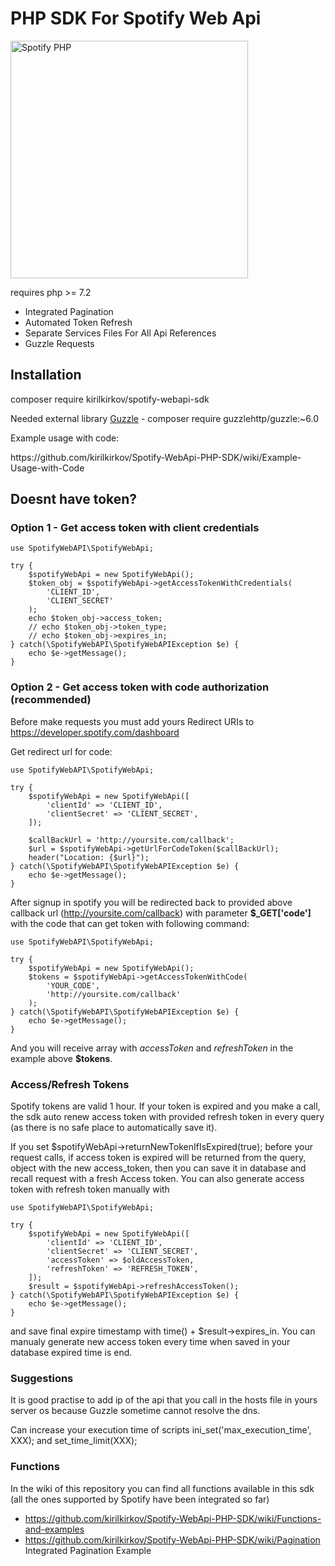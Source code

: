 # PHP SDK For Spotify Web Api

<img src="https://raw.githubusercontent.com/kirilkirkov/Spotify-WebApi-PHP-SDK/master/.github/logo%402x.png" alt="Spotify PHP" width="380px" />

<p>requires php >= 7.2</p>

- Integrated Pagination
- Automated Token Refresh
- Separate Services Files For All Api References
- Guzzle Requests

## Installation
composer require kirilkirkov/spotify-webapi-sdk

Needed external library [Guzzle](https://github.com/guzzle/guzzle) - composer require guzzlehttp/guzzle:~6.0

<p>Example usage with code:</p>
https://github.com/kirilkirkov/Spotify-WebApi-PHP-SDK/wiki/Example-Usage-with-Code

## Doesnt have token?

### Option 1 - Get access token with client credentials

```
use SpotifyWebAPI\SpotifyWebApi;

try {
    $spotifyWebApi = new SpotifyWebApi();
    $token_obj = $spotifyWebApi->getAccessTokenWithCredentials(
        'CLIENT_ID',
        'CLIENT_SECRET'
    );
    echo $token_obj->access_token;
    // echo $token_obj->token_type;
    // echo $token_obj->expires_in;
} catch(\SpotifyWebAPI\SpotifyWebAPIException $e) {
    echo $e->getMessage();
}
```

### Option 2 - Get access token with code authorization (recommended)
Before make requests you must add yours Redirect URIs to https://developer.spotify.com/dashboard

Get redirect url for code:
```
use SpotifyWebAPI\SpotifyWebApi;

try {
    $spotifyWebApi = new SpotifyWebApi([
        'clientId' => 'CLIENT_ID',
        'clientSecret' => 'CLIENT_SECRET',
    ]);

    $callBackUrl = 'http://yoursite.com/callback';
    $url = $spotifyWebApi->getUrlForCodeToken($callBackUrl);
    header("Location: {$url}");
} catch(\SpotifyWebAPI\SpotifyWebAPIException $e) {
    echo $e->getMessage();
}
```

After signup in spotify you will be redirected back to provided above callback url (http://yoursite.com/callback) with parameter **$_GET['code']** with the code that can get token with following command:
```
use SpotifyWebAPI\SpotifyWebApi;

try {
    $spotifyWebApi = new SpotifyWebApi();
    $tokens = $spotifyWebApi->getAccessTokenWithCode(
        'YOUR_CODE',
        'http://yoursite.com/callback'
    );
} catch(\SpotifyWebAPI\SpotifyWebAPIException $e) {
    echo $e->getMessage();
}
```

And you will receive array with *accessToken* and *refreshToken* in the example above **$tokens**.

### Access/Refresh Tokens
Spotify tokens are valid 1 hour. If your token is expired and you make a call, the sdk auto renew access token with provided refresh token in every query (as there is no safe place to automatically save it).

If you set $spotifyWebApi->returnNewTokenIfIsExpired(true); before your request calls, if access token is expired will be returned from the query, object with the new access_token, then you can save it in database and recall request with a fresh Access token. 
You can also generate access token with refresh token manually with
```
use SpotifyWebAPI\SpotifyWebApi;

try {
    $spotifyWebApi = new SpotifyWebApi([
        'clientId' => 'CLIENT_ID',
        'clientSecret' => 'CLIENT_SECRET',
        'accessToken' => $oldAccessToken,
        'refreshToken' => 'REFRESH_TOKEN',
    ]);
    $result = $spotifyWebApi->refreshAccessToken();
} catch(\SpotifyWebAPI\SpotifyWebAPIException $e) {
    echo $e->getMessage();
}
```

and save final expire timestamp with  time() + $result->expires_in. You can manualy generate new access token every time when saved in your database expired time is end.

### Suggestions

It is good practise to add ip of the api that you call in the hosts file in yours server os because Guzzle sometime cannot resolve the dns.

Can increase your execution time of scripts 
ini_set('max_execution_time', XXX); and set_time_limit(XXX);

### Functions
In the wiki of this repository you can find all functions available in this sdk (all the ones supported by Spotify have been integrated so far)
- https://github.com/kirilkirkov/Spotify-WebApi-PHP-SDK/wiki/Functions-and-examples
- https://github.com/kirilkirkov/Spotify-WebApi-PHP-SDK/wiki/Pagination Integrated Pagination Example


